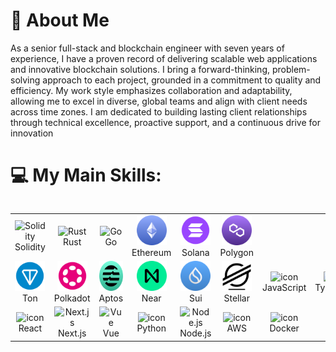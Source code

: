 # 💫 About Me
As a senior full-stack and blockchain engineer with seven years of experience, I have a proven record of delivering scalable web applications and innovative blockchain solutions.
I bring a forward-thinking, problem-solving approach to each project, grounded in a commitment to quality and efficiency. My work style emphasizes collaboration and adaptability, allowing me to excel in diverse, global teams and align with client needs across time zones.
I am dedicated to building lasting client relationships through technical excellence, proactive support, and a continuous drive for innovation


# 💻 My Main Skills:
<div style="display: flex; align-items: flex-start; align: center">
<table align="center">
    <tr>
        <td align="center" width="96">
            <img src="https://skillicons.dev/icons?i=solidity" width="48" height="48" alt="Solidity" />
            <br>Solidity
        </td>
        <td align="center" width="96">
            <img src="https://skillicons.dev/icons?i=rust" width="48" height="48" alt="Rust" />
            <br>Rust
        </td>
        <td align="center" width="96">
            <img src="https://skillicons.dev/icons?i=go" width="48" height="48" alt="Go" />
            <br>Go
        </td> 
        <td align="center" width="96">
            <img src="./assets/ethereum.png" width="48" height="48" alt="ethereum" />
            <br>Ethereum
        </td>    
        <td align="center" width="96">
            <img src="./assets/solana.png" width="48" height="48" alt="ethereum" />
            <br>Solana
        </td>
        <td align="center" width="96">
            <img src="./assets/coin.png" width="48" height="48" alt="Polygon" />
            <br>Polygon
        </td>               
    </tr>
    <tr>
        <td align="center" width="96">
            <img src="./assets/ton.png" width="48" height="48" alt="ton" />
            <br>Ton
        </td> 
        <td align="center" width="96">
            <img src="./assets/polkadot.png" width="48" height="48" alt="polkadot" />
            <br>Polkadot
        </td>
        <td align="center" width="96">
            <img src="./assets/cryptocurrency.png" width="48" height="48" alt="Aptos" />
            <br>Aptos
        </td>  
        <td align="center" width="96">
            <img src="./assets/near-protocol.png" width="48" height="48" alt="near" />
            <br>Near
        </td> 
        <td align="center" width="96">
            <img src="./assets/sui.png" width="48" height="48" alt="sui" />
            <br>Sui
        </td>
        <td align="center" width="96">
            <img src="./assets/stellar.png" width="48" height="48" alt="stellar" />
            <br>Stellar
        </td>          
        <td align="center" width="96">
            <img src="https://techstack-generator.vercel.app/js-icon.svg" alt="icon" width="48" height="48" />
            <br>JavaScript
        </td> 
        <td align="center" width="96">
            <img src="https://techstack-generator.vercel.app/ts-icon.svg" alt="icon" width="48" height="48" />
            <br>TypeScript
        </td>                       
    </tr>
    <tr>
        <td align="center" width="96">
            <img src="https://techstack-generator.vercel.app/react-icon.svg" alt="icon" width="48" height="48" />
            <br>React
        </td> 
         <td align="center" width="96">
            <img src="https://skillicons.dev/icons?i=nextjs" width="48" height="48" alt="Next.js" />
            <br>Next.js
        </td>
        <td align="center" width="96">
            <img src="https://skillicons.dev/icons?i=vue" width="48" height="48" alt="Vue" />
            <br>Vue
        </td>
        <td align="center" width="96">
            <img src="https://techstack-generator.vercel.app/python-icon.svg" alt="icon" width="48" height="48" />
            <br>Python
        </td>
        <td align="center" width="96">
            <img src="https://skillicons.dev/icons?i=nodejs" width="48" height="48" alt="Node.js" />
            <br>Node.js
        </td> 
        <td align="center" width="96">
            <img src="https://techstack-generator.vercel.app/aws-icon.svg" alt="icon" width="48" height="48" />
            <br>AWS
        </td>
        <td align="center" width="96">
            <img src="https://techstack-generator.vercel.app/docker-icon.svg" alt="icon" width="48" height="48" />
            <br>Docker
        </td>  
    </tr>
</table>
<br><br>
</div>
